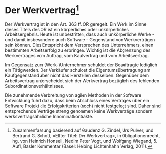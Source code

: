 # Der Werkvertrag[^1]

Der Werkvertrag ist in den Art. 363 ff. OR geregelt. Ein Werk  im Sinne
dieses Titels des OR ist ein körperliches oder unkörperliches
Arbeitsergebnis. Heute ist unbestritten, dass auch unkörperliche Werke -
und damit insbesondere auch Software - Gegenstand von Werkverträgen sein
können. Dies Entspricht dem Versprechen des Unternehmers, einen
bestimmten Arbeitserfolg zu erbringen. Wichtig ist die Abgrenzung des
Werkvertrages vom Auftrag, vom Kaufvertrag und vom Arbeitsvertrag.

Im Gegensatz zum (Werk-)Unternehmer schuldet der Beauftragte lediglich
ein Tätigwerden. Der Verkäufer schuldet die Eigentumsübertragung am Kaufgegenstand aber
nicht das Herstellen desselben. Gegenüber dem Arbeitsvertrag
unterscheidet sich der Werkvertrag bezüglich des fehlenden
Subordinationsverhältnisses.

Die zunehmende Verbreitung von agilen Methoden in der Software
Entwicklung führt dazu, dass beim Abschluss eines Vertrages über ein
Software Projekt die Erfolgskriterien (noch) nicht festgelegt sind.
Daher sind entsprechende Verträge streng genommen keine Werkverträge
sondern werksvertragsähnliche Innominatkontrakte.

[^1]: Zusammenfassung basierend auf Gaudenz G. Zindel, Urs Pulver, und Bertrand G. Schott, «Elfter Titel: Der Werkvertrag», in Obligationenrecht, hg. von Heinrich Honsell, Nedim Peter Vogt, und Wolfgang Wiegand, 5. Aufl, Basler Kommentar (Basel: Helbing Lichtenhahn Verlag, 2011).